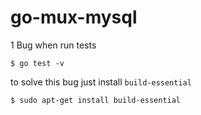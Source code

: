 # go-mux-mysql

1 Bug when run tests
```bigquery
$ go test -v
```
to solve this bug just install ```build-essential ```
```bigquery
$ sudo apt-get install build-essential
```


